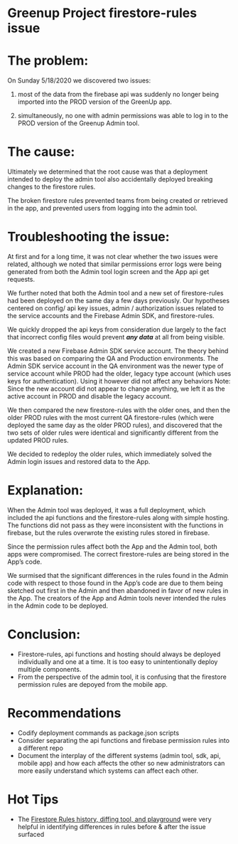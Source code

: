 # Greenup Project firestore-rules issue

# The problem: 

On Sunday 5/18/2020 we discovered two issues: 

1. most of the data from the firebase api was suddenly no longer being imported into the PROD version of the GreenUp app. 

2. simultaneously, no one with admin permissions was able to log in to the PROD version of the Greenup Admin tool.

# The cause:

Ultimately we determined that the root cause was that a deployment intended to deploy the admin tool also accidentally deployed breaking changes to the firestore rules. 

The broken firestore rules prevented teams from being created or retrieved in the app, and prevented users from logging into the admin tool.

# Troubleshooting the issue:

At first and for a long time, it was not clear whether the two issues were related, although we noted that similar permissions error logs were being generated from both the Admin tool login screen and the App api get requests.

We further noted that both the Admin tool and a new set of firestore-rules had been deployed on the same day a few days previously.
Our hypotheses centered on config/ api key issues, admin / authorization issues related to the service accounts and the Firebase Admin SDK, and firestore-rules.

We quickly dropped the api keys from consideration due largely to the fact that incorrect config files would prevent **_any data_** at all from being visible.

We created a new Firebase Admin SDK service account. The theory behind this was based on comparing the QA and Production environments. The Admin SDK service account in the QA environment was the newer type of service account while PROD had the older, legacy type account (which uses keys for authentication). Using it however did not affect any behaviors
Note: Since the new account did not appear to change anything, we left it as the active account in PROD and disable the legacy account.

We then compared the new firestore-rules with the older ones, and then the older PROD rules with the most current QA firestore-rules (which were deployed the same day as the older PROD rules), and discovered that the two sets of older rules were identical and significantly different from the updated PROD rules.

We decided to redeploy the older rules, which immediately solved the Admin login issues and restored data to the App.

# Explanation:

When the Admin tool was deployed, it was a full deployment, which included the api functions and the firestore-rules along with simple hosting. The functions did not pass as they were inconsistent with the functions in firebase, but the rules overwrote the existing rules stored in firebase.

Since the permission rules affect both the App and the Admin tool, both apps were compromised. The correct firestore-rules are being stored in the App’s code.

We surmised that the significant differences in the rules found in the Admin code with respect to those found in the App’s code are due to them being sketched out first in the Admin and then abandoned in favor of new rules in the App. The creators of the App and Admin tools never intended the rules in the Admin code to be deployed.

# Conclusion: 

- Firestore-rules, api functions and hosting should always be deployed individually and one at a time. It is too easy to unintentionally deploy multiple components.
- From the perspective of the admin tool, it is confusing that the firestore permission rules are depoyed from the mobile app. 

# Recommendations

- Codify deployment commands as package.json scripts
- Consider separating the api functions and firebase permission rules into a different repo
- Document the interplay of the different systems (admin tool, sdk, api, mobile app) and how each affects the other so new administrators can more easily understand which systems can affect each other.

# Hot Tips
- The [Firestore Rules history, diffing tool, and playground](https://console.firebase.google.com/u/1/project/greenupvermont-qa/database/firestore/rules) were very helpful in identifying differences in rules before & after the issue surfaced 
